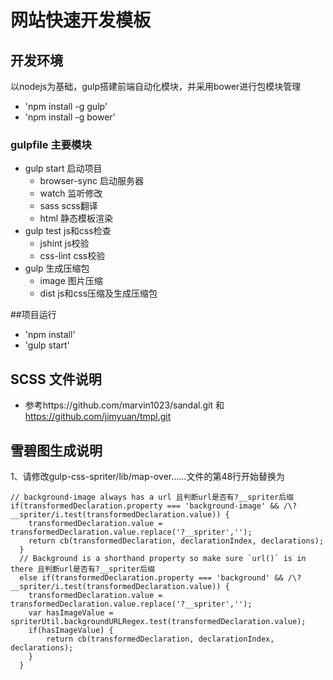 # 网站快速开发模板

## 开发环境
以nodejs为基础，gulp搭建前端自动化模块，并采用bower进行包模块管理

* 'npm install -g gulp'
* 'npm install -g bower'

### gulpfile 主要模块

* gulp start 启动项目
	* browser-sync 启动服务器
	* watch 监听修改
	* sass scss翻译
	* html 静态模板渲染
* gulp test js和css检查
	* jshint js校验
	* css-lint css校验
* gulp 生成压缩包
	* image 图片压缩
	* dist js和css压缩及生成压缩包

##项目运行

* 'npm install'
* 'gulp start'

## SCSS 文件说明

* 参考https://github.com/marvin1023/sandal.git 和 https://github.com/jimyuan/tmpl.git

## 雪碧图生成说明

  1、请修改gulp-css-spriter/lib/map-over......文件的第48行开始替换为
  
	// background-image always has a url 且判断url是否有?__spriter后缀
	if(transformedDeclaration.property === 'background-image' && /\?__spriter/i.test(transformedDeclaration.value)) {
	    transformedDeclaration.value = transformedDeclaration.value.replace('?__spriter','');
	    return cb(transformedDeclaration, declarationIndex, declarations);
	  }
	  // Background is a shorthand property so make sure `url()` is in there 且判断url是否有?__spriter后缀
	  else if(transformedDeclaration.property === 'background' && /\?__spriter/i.test(transformedDeclaration.value)) {
	    transformedDeclaration.value = transformedDeclaration.value.replace('?__spriter','');
	    var hasImageValue = spriterUtil.backgroundURLRegex.test(transformedDeclaration.value);
	    if(hasImageValue) {
	        return cb(transformedDeclaration, declarationIndex, declarations);
	    }
	  }
